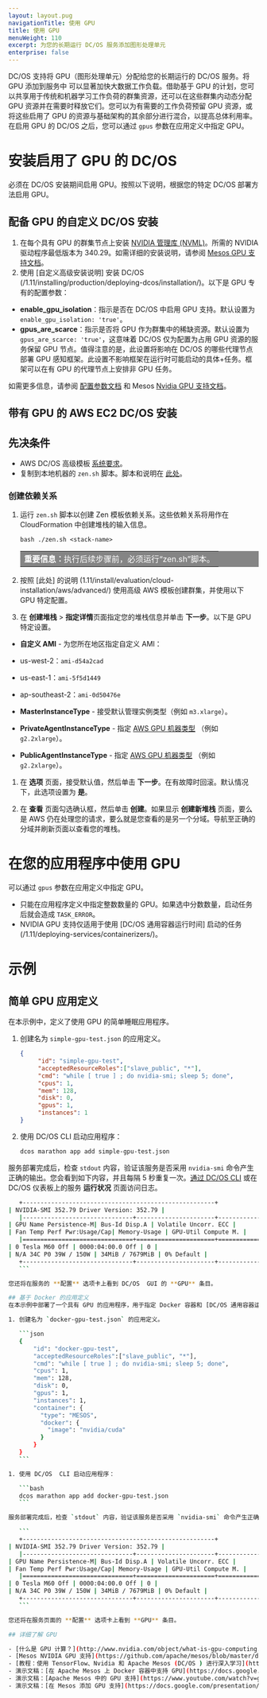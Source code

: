 ```yaml
---
layout: layout.pug
navigationTitle: 使用 GPU
title: 使用 GPU
menuWeight: 110
excerpt: 为您的长期运行 DC/OS 服务添加图形处理单元
enterprise: false
---
```



DC/OS 支持将 GPU（图形处理单元）分配给您的长期运行的 DC/OS 服务。将 GPU 添加到服务中 可以显著加快大数据工作负载。借助基于 GPU 的计划，您可以共享用于传统和机器学习工作负荷的群集资源，还可以在这些群集内动态分配 GPU 资源并在需要时释放它们。您可以为有需要的工作负荷预留 GPU 资源，或将这些启用了 GPU 的资源与基础架构的其余部分进行混合，以提高总体利用率。在启用 GPU 的 DC/OS 之后，您可以通过 `gpus` 参数在应用定义中指定 GPU。

# 安装启用了 GPU 的 DC/OS 
必须在 DC/OS 安装期间启用 GPU。按照以下说明，根据您的特定 DC/OS 部署方法启用 GPU。

## 配备 GPU 的自定义 DC/OS 安装

1. 在每个具有 GPU 的群集节点上安装 [NVIDIA 管理库 (NVML)](https://developer.nvidia.com/nvidia-management-library-nvml)。所需的 NVIDIA 驱动程序最低版本为 340.29。如需详细的安装说明，请参阅 [Mesos GPU 支持文档](http://mesos.apache.org/documentation/latest/gpu-support/#external-dependencies)。
1. 使用 [自定义高级安装说明] 安装 DC/OS (/1.11/installing/production/deploying-dcos/installation/)。以下是 GPU 专有的配置参数：

 - **enable_gpu_isolation**：指示是否在 DC/OS 中启用 GPU 支持。默认设置为 `enable_gpu_isolation: 'true'`。
 - **gpus_are_scarce**：指示是否将 GPU 作为群集中的稀缺资源。默认设置为 `gpus_are_scarce: 'true'`，这意味着 DC/OS 仅为配置为占用 GPU 资源的服务保留 GPU 节点。值得注意的是，此设置将影响在 DC/OS 的哪些代理节点部署 GPU 感知框架。此设置不影响框架在运行时可能启动的具体+任务。框架可以在有 GPU 的代理节点上安排非 GPU 任务。

 如需更多信息，请参阅 [配置参数文档](/1.11/installing/production/advanced-configuration/configuration-reference/#enable-gpu-isolation) 和 Mesos [Nvidia GPU 支持文档](http://mesos.apache.org/documentation/latest/gpu-support/#external-dependencies)。

## 带有 GPU 的 AWS EC2 DC/OS 安装

## 先决条件
- AWS DC/OS 高级模板 [系统要求](1.11/install/evaluation/cloud-installation/aws/advanced/)。
- 复制到本地机器的 `zen.sh` 脚本。脚本和说明在 [此处](/1.11/installing/evaluation/cloud-installation/aws/advanced/)。

### 创建依赖关系

1. 运行 `zen.sh` 脚本以创建 Zen 模板依赖关系。这些依赖关系将用作在 CloudFormation 中创建堆栈的输入信息。

   ```
   bash ./zen.sh <stack-name>
   ```

    <table class=“table” bgcolor=#858585>
    <tr> 
    <td align=justify style=color:white><strong>重要信息：</strong>执行后续步骤前，必须运行“zen.sh”脚本。</td> 
    </tr> 
    </table>

1. 按照 [此处] 的说明 (1.11/install/evaluation/cloud-installation/aws/advanced/) 使用高级 AWS 模板创建群集，并使用以下 GPU 特定配置。

1. 在 **创建堆栈** > **指定详情**页面指定您的堆栈信息并单击 **下一步**。以下是 GPU 特定设置。

 - **自定义 AMI** - 为您所在地区指定自定义 AMI：

 - us-west-2：`ami-d54a2cad`
 - us-east-1：`ami-5f5d1449`
 - ap-southeast-2：`ami-0d50476e`

 - **MasterInstanceType** - 接受默认管理实例类型（例如 `m3.xlarge`）。
 - **PrivateAgentInstanceType** - 指定 [AWS GPU 机器类型](https://aws.amazon.com/ec2/instance-types/#p2) （例如 `g2.2xlarge`）。
 - **PublicAgentInstanceType** - 指定 [AWS GPU 机器类型](https://aws.amazon.com/ec2/instance-types/#p2) （例如 `g2.2xlarge`）。

1. 在 **选项** 页面，接受默认值，然后单击 **下一步**。在有故障时回滚。默认情况下，此选项设置为 **是**。

1. 在 **查看** 页面勾选确认框，然后单击 **创建**。如果显示 **创建新堆栈** 页面，要么是 AWS 仍在处理您的请求，要么就是您查看的是另一个分域。导航至正确的分域并刷新页面以查看您的堆栈。

# 在您的应用程序中使用 GPU

可以通过 `gpus` 参数在应用定义中指定 GPU。

- 只能在应用程序定义中指定整数数量的 GPU。如果选中分数数量，启动任务后就会造成 `TASK_ERROR`。
- NVIDIA GPU 支持仅适用于使用 [DC/OS 通用容器运行时间] 启动的任务(/1.11/deploying-services/containerizers/)。

# 示例

## 简单 GPU 应用定义
在本示例中，定义了使用 GPU 的简单睡眠应用程序。

1. 创建名为 `simple-gpu-test.json` 的应用定义。

    ```json
    {
         "id": "simple-gpu-test",
         "acceptedResourceRoles":["slave_public", "*"],
         "cmd": "while [ true ] ; do nvidia-smi; sleep 5; done",
         "cpus": 1,
         "mem": 128,
         "disk": 0,
         "gpus": 1,
         "instances": 1
    }
    ```

1. 使用 DC/OS  CLI 启动应用程序：

    ```bash
    dcos marathon app add simple-gpu-test.json
    ```

 服务部署完成后，检查 `stdout` 内容，验证该服务是否采用 `nvidia-smi` 命令产生正确的输出。您会看到如下内容，并且每隔 5 秒重复一次。[通过 DC/OS  CLI](/1.11/monitoring/logging/quickstart/) 或在 DC/OS 仪表板上的服务 **运行状况** 页面访问日志。

 ```bash
    +------------------------------------------------------+
 | NVIDIA-SMI 352.79 Driver Version: 352.79 |
    |-------------------------------+----------------------+----------------------+
 | GPU Name Persistence-M| Bus-Id Disp.A | Volatile Uncorr. ECC |
 | Fan Temp Perf Pwr:Usage/Cap| Memory-Usage | GPU-Util Compute M. |
    |===============================+======================+======================|
 | 0 Tesla M60 Off | 0000:04:00.0 Off | 0 |
 | N/A 34C P0 39W / 150W | 34MiB / 7679MiB | 0% Default |
    +-------------------------------+----------------------+----------------------+
    ```

 您还将在服务的 **配置** 选项卡上看到 DC/OS  GUI 的 **GPU** 条目。

## 基于 Docker 的应用定义
在本示例中部署了一个具有 GPU 的应用程序，用于指定 Docker 容器和 [DC/OS 通用容器运行时间 (UCR)](/1.11/deploying-services/containerizers/) （容器类型为 `MESOS`）。

1. 创建名为 `docker-gpu-test.json` 的应用定义。

    ```json
    {
        "id": "docker-gpu-test",
        "acceptedResourceRoles":["slave_public", "*"],
        "cmd": "while [ true ] ; do nvidia-smi; sleep 5; done",
        "cpus": 1,
        "mem": 128,
        "disk": 0,
        "gpus": 1,
        "instances": 1,
        "container": {
          "type": "MESOS",
          "docker": {
            "image": "nvidia/cuda"
          }
        }
    }
    ```

1. 使用 DC/OS  CLI 启动应用程序：

    ```bash
    dcos marathon app add docker-gpu-test.json
    ```

 服务部署完成后，检查 `stdout` 内容，验证该服务是否采用 `nvidia-smi` 命令产生正确的输出。您会看到如下内容，并且每隔 5 秒重复一次。[通过 DC/OS  CLI](/1.11/monitoring/logging/quickstart/) 或在 DC/OS 仪表板上的服务 **运行状况** 页面访问日志。

    ```
    +------------------------------------------------------+
 | NVIDIA-SMI 352.79 Driver Version: 352.79 |
    |-------------------------------+----------------------+----------------------+
 | GPU Name Persistence-M| Bus-Id Disp.A | Volatile Uncorr. ECC |
 | Fan Temp Perf Pwr:Usage/Cap| Memory-Usage | GPU-Util Compute M. |
    |===============================+======================+======================|
 | 0 Tesla M60 Off | 0000:04:00.0 Off | 0 |
 | N/A 34C P0 39W / 150W | 34MiB / 7679MiB | 0% Default |
    +-------------------------------+----------------------+----------------------+
    ```

 您还将在服务页面的 **配置** 选项卡上看到 **GPU** 条目。

## 详细了解 GPU

- [什么是 GPU 计算？](http://www.nvidia.com/object/what-is-gpu-computing.html)
- [Mesos NVIDIA GPU 支持](https://github.com/apache/mesos/blob/master/docs/gpu-support.md)。
- [教程：使用 TensorFlow、Nvidia 和 Apache Mesos (DC/OS ) 进行深入学习](https://dcos.io/blog/2017/tutorial-deep-learning-with-tensorflow-nvidia-and-apache-mesos-dc-os-part-1/index.html)。
- 演示文稿：[在 Apache Mesos 上 Docker 容器中支持 GPU](https://docs.google.com/presentation/d/1FnuEW2ic5d-cpSyVOUMfUSM7WxJlZtTAAWt2dZXJ52A/edit#slide=id.p)。
- 演示文稿：[Apache Mesos 中的 GPU 支持](https://www.youtube.com/watch?v=giJ4GXFoeuA)。
- 演示文稿：[在 Mesos 添加 GPU 支持](https://docs.google.com/presentation/d/1Y1IUlWV6g1HzD1wYIYXy6AmbfnczWfjvvmqqpeDFBic/edit#slide=id.p)。
